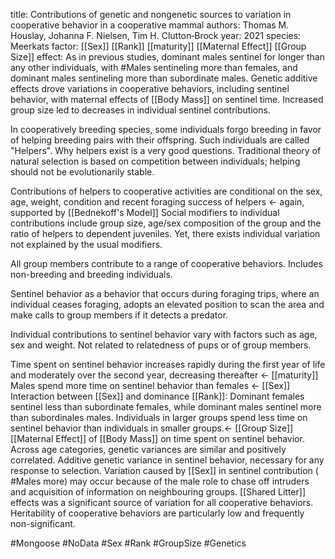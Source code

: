 title: Contributions of genetic and nongenetic sources to variation in cooperative behavior in a cooperative mammal
authors: Thomas M. Houslay, Johanna F. Nielsen, Tim H. Clutton‐Brock
year: 2021
species: Meerkats
factor: [[Sex]] [[Rank]] [[maturity]] [[Maternal Effect]] [[Group Size]]
effect: As in previous studies, dominant males sentinel for longer than any other individuals, with #Males  sentineling more than females, and dominant males sentineling more than subordinate males. Genetic additive effects drove variations in cooperative behaviors, including sentinel behavior, with maternal effects of [[Body Mass]] on sentinel time. Increased group size led to decreases in individual sentinel contributions.

In cooperatively breeding species, some individuals forgo breeding in favor of helping breeding pairs with their offspring. Such individuals are called "Helpers".
Why helpers exist is a very good questions. Traditional theory of natural selection is based on competition between individuals; helping should not be evolutionarily stable.

Contributions of helpers to cooperative activities are conditional on the sex, age, weight, condition and recent foraging success of helpers <- again, supported by [[Bednekoff's Model]]
Social modifiers to individual contributions include group size, age/sex composition of the group and the ratio of helpers to dependent juveniles.
Yet, there exists individual variation not explained by the usual modifiers.

All group members contribute to a range of cooperative behaviors. Includes non-breeding and breeding individuals.

Sentinel behavior as a behavior that occurs during foraging trips, where an individual ceases foraging, adopts an elevated position to scan the area and make calls to group members if it detects a predator.

Individual contributions to sentinel behavior vary with factors such as age, sex and weight. Not related to relatedness of pups or of group members.

Time spent on sentinel behavior increases rapidly during the first year of life and moderately over the second year, decreasing thereafter <- [[maturity]]
Males spend more time on sentinel behavior than females <- [[Sex]]
Interaction between [[Sex]] and dominance [[Rank]]: Dominant females sentinel less than subordinate females, while dominant males sentinel more than subordinales males.
Individuals in larger groups spend less time on sentinel behavior than individuals in smaller groups.<- [[Group Size]]
[[Maternal Effect]] of [[Body Mass]] on time spent on sentinel behavior.
Across age categories, genetic variances are similar and positively correlated.
Additive genetic variance in sentinel behavior, necessary for any response to selection.
Variation caused by [[Sex]] in sentinel contribution ( #Males more) may occur because of the male role to chase off intruders and acquisition of information on neighbouring groups.
[[Shared Litter]] effects was a significant source of variation for all cooperative behaviors. 
Heritability of cooperative behaviors are particularly low and frequently non-significant.

#Mongoose #NoData #Sex #Rank #GroupSize #Genetics 